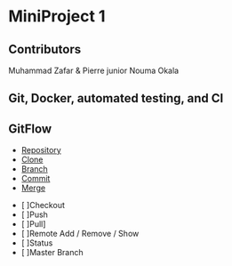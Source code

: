 # MiniProject 1

## Contributors

 Muhammad Zafar & Pierre junior Nouma Okala

## Git, Docker, automated testing, and CI


## GitFlow

* [Repository](/Repository.md)
* [Clone](/Clone.md)
* [Branch](/Branch.md)
* [Commit](/Commit.md)
* [Merge](/Merge.md)
- [ ]Checkout
- [ ]Push
- [ ]Pull]
- [ ]Remote Add / Remove / Show
- [ ]Status
- [ ]Master Branch


